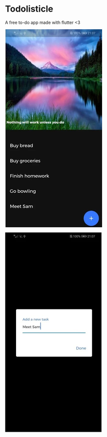 # Todolisticle
A free to-do app made with flutter &lt;3





![screenshot1](screenshots/todolisticle1.jpg)











![screenshot1](screenshots/todolisticle2.jpg)
